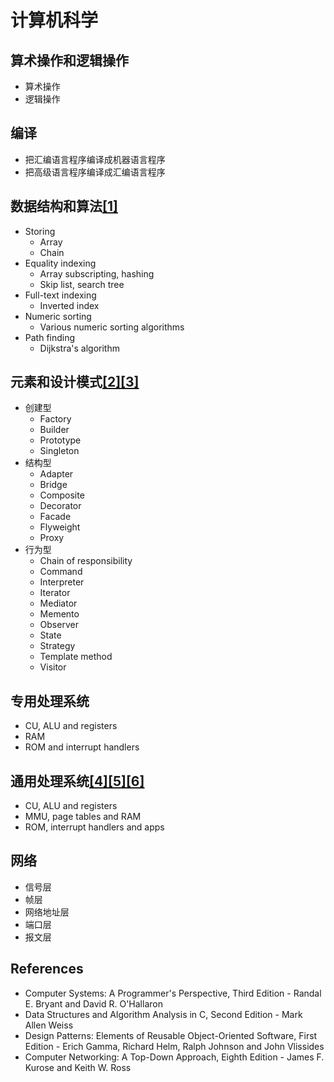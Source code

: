 # 计算机科学

## 算术操作和逻辑操作

- 算术操作
- 逻辑操作

## 编译

- 把汇编语言程序编译成机器语言程序
- 把高级语言程序编译成汇编语言程序

## 数据结构和算法[[1]](./appendices/array-based-data-structure-and-node-based-data-structure.md)

- Storing
  - Array
  - Chain
- Equality indexing
  - Array subscripting, hashing
  - Skip list, search tree
- Full-text indexing
  - Inverted index
- Numeric sorting
  - Various numeric sorting algorithms
- Path finding
  - Dijkstra's algorithm

## 元素和设计模式[[2]](./appendices/element-interface-and-element-implementation.md)[[3]](./appendices/object-composition-class-inheritance-and-class-overloading.md)

- 创建型
  - Factory
  - Builder
  - Prototype
  - Singleton
- 结构型
  - Adapter
  - Bridge
  - Composite
  - Decorator
  - Facade
  - Flyweight
  - Proxy
- 行为型
  - Chain of responsibility
  - Command
  - Interpreter
  - Iterator
  - Mediator
  - Memento
  - Observer
  - State
  - Strategy
  - Template method
  - Visitor

## 专用处理系统

- CU, ALU and registers
- RAM
- ROM and interrupt handlers

## 通用处理系统[[4]](./appendices/byte-addressing.md)[[5]](./appendices/interrupt-handling.md)[[6]](./appendices/multi-threaded-programming-and-event-driven-programming.md)
- CU, ALU and registers
- MMU, page tables and RAM
- ROM, interrupt handlers and apps

## 网络

- 信号层
- 帧层
- 网络地址层
- 端口层
- 报文层

## References

- Computer Systems: A Programmer's Perspective, Third Edition - Randal E. Bryant and David R. O'Hallaron
- Data Structures and Algorithm Analysis in C, Second Edition - Mark Allen Weiss
- Design Patterns: Elements of Reusable Object-Oriented Software, First Edition - Erich Gamma, Richard Helm, Ralph Johnson and John Vlissides
- Computer Networking: A Top-Down Approach, Eighth Edition - James F. Kurose and Keith W. Ross
